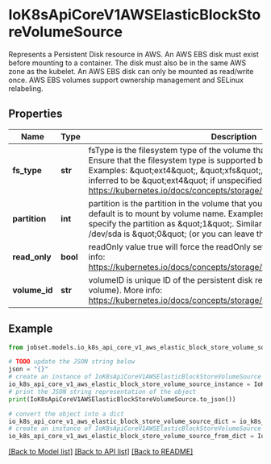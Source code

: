 # IoK8sApiCoreV1AWSElasticBlockStoreVolumeSource

Represents a Persistent Disk resource in AWS.  An AWS EBS disk must exist before mounting to a container. The disk must also be in the same AWS zone as the kubelet. An AWS EBS disk can only be mounted as read/write once. AWS EBS volumes support ownership management and SELinux relabeling.

## Properties

Name | Type | Description | Notes
------------ | ------------- | ------------- | -------------
**fs_type** | **str** | fsType is the filesystem type of the volume that you want to mount. Tip: Ensure that the filesystem type is supported by the host operating system. Examples: \&quot;ext4\&quot;, \&quot;xfs\&quot;, \&quot;ntfs\&quot;. Implicitly inferred to be \&quot;ext4\&quot; if unspecified. More info: https://kubernetes.io/docs/concepts/storage/volumes#awselasticblockstore | [optional] 
**partition** | **int** | partition is the partition in the volume that you want to mount. If omitted, the default is to mount by volume name. Examples: For volume /dev/sda1, you specify the partition as \&quot;1\&quot;. Similarly, the volume partition for /dev/sda is \&quot;0\&quot; (or you can leave the property empty). | [optional] 
**read_only** | **bool** | readOnly value true will force the readOnly setting in VolumeMounts. More info: https://kubernetes.io/docs/concepts/storage/volumes#awselasticblockstore | [optional] 
**volume_id** | **str** | volumeID is unique ID of the persistent disk resource in AWS (Amazon EBS volume). More info: https://kubernetes.io/docs/concepts/storage/volumes#awselasticblockstore | 

## Example

```python
from jobset.models.io_k8s_api_core_v1_aws_elastic_block_store_volume_source import IoK8sApiCoreV1AWSElasticBlockStoreVolumeSource

# TODO update the JSON string below
json = "{}"
# create an instance of IoK8sApiCoreV1AWSElasticBlockStoreVolumeSource from a JSON string
io_k8s_api_core_v1_aws_elastic_block_store_volume_source_instance = IoK8sApiCoreV1AWSElasticBlockStoreVolumeSource.from_json(json)
# print the JSON string representation of the object
print(IoK8sApiCoreV1AWSElasticBlockStoreVolumeSource.to_json())

# convert the object into a dict
io_k8s_api_core_v1_aws_elastic_block_store_volume_source_dict = io_k8s_api_core_v1_aws_elastic_block_store_volume_source_instance.to_dict()
# create an instance of IoK8sApiCoreV1AWSElasticBlockStoreVolumeSource from a dict
io_k8s_api_core_v1_aws_elastic_block_store_volume_source_from_dict = IoK8sApiCoreV1AWSElasticBlockStoreVolumeSource.from_dict(io_k8s_api_core_v1_aws_elastic_block_store_volume_source_dict)
```
[[Back to Model list]](../README.md#documentation-for-models) [[Back to API list]](../README.md#documentation-for-api-endpoints) [[Back to README]](../README.md)


